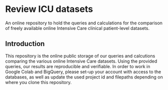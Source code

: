 # Review ICU datasets
An online repository to hold the queries and calculations for the comparison of freely available online Intensive Care clinical patient-level datasets.

## Introduction
This repository is the online public storage of our queries and calcutions comparing the various online Intensive Care datasets. Using the provided queries, our results are reproducible and verifiable. In order to work in Google Colab and BigQuery, please set-up your account with access to the databases, as well as update the used project id and filepaths depending on where you clone this repository.
